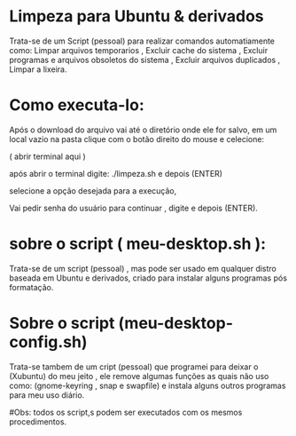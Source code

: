 # Limpeza para Ubuntu & derivados

Trata-se de um Script (pessoal) para realizar comandos automatiamente como:
Limpar arquivos temporarios ,
Excluir cache do sistema ,
Excluir programas e arquivos obsoletos do sistema ,
Excluir arquivos duplicados ,
Limpar a lixeira.

# Como executa-lo:

Após o download do arquivo vai até o diretório onde ele for salvo,
em um local vazio na pasta clique com o botão direito do mouse e celecione:

 ( abrir terminal aqui )

após abrir o terminal digite: ./limpeza.sh  e depois (ENTER)
 
selecione a opção desejada para a execução,

Vai pedir senha do usuário para continuar , digite e depois (ENTER).

# sobre o script ( meu-desktop.sh ):

Trata-se de um script (pessoal) , mas pode ser usado em qualquer distro baseada em Ubuntu e derivados,
criado para instalar alguns programas pós formatação.

# Sobre o script (meu-desktop-config.sh)

Trata-se tambem de um cript (pessoal) que programei para deixar o (Xubuntu) 
do meu jeito , ele remove algumas funções as quais não uso como:
(gnome-keyring , snap e swapfile) e instala alguns outros programas para 
meu uso diário. 

#Obs: todos os script,s podem ser executados com os mesmos procedimentos.
